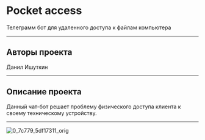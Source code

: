 # Pocket access
Телеграмм бот для удаленного доступа к файлам компьютера 
***
## Авторы проекта
Данил Ишуткин
***
## Описание проекта
Данный чат-бот решает проблему физического доступа клиента к своему техническому устройству. 
***
![0_7c779_5df17311_orig](https://user-images.githubusercontent.com/102649017/203557820-eeb57a40-1cbc-4509-a205-9e6debed1aa7.jpg)
